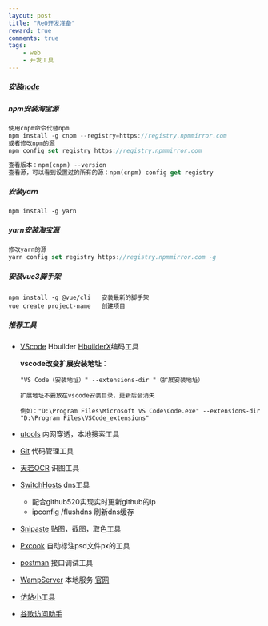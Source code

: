 ```yaml
---
layout: post
title: "Re0开发准备"
reward: true
comments: true
tags: 
	- web
	- 开发工具
---
```




##### 安装[node](https://nodejs.org/zh-cn/download/)

##### npm安装淘宝源

```dart
使用cnpm命令代替npm
npm install -g cnpm --registry=https://registry.npmmirror.com
或者修改npm的源
npm config set registry https://registry.npmmirror.com

查看版本：npm(cnpm) --version
查看源，可以看到设置过的所有的源：npm(cnpm) config get registry
```

<!-- more -->

##### 安装yarn

```
npm install -g yarn
```



##### yarn安装淘宝源

```dart
修改yarn的源
yarn config set registry https://registry.npmmirror.com -g 
```
##### 安装vue3脚手架
```
npm install -g @vue/cli   安装最新的脚手架
vue create project-name   创建项目
```


##### 推荐工具

- [VScode](https://code.visualstudio.com/Download) Hbuilder [HbuilderX](https://www.dcloud.io/hbuilderx.html)编码工具

  **vscode改变扩展安装地址**：

  ```
  "VS Code（安装地址）" --extensions-dir "（扩展安装地址）
  
  扩展地址不要放在vscode安装目录，更新后会消失
  
  例如："D:\Program Files\Microsoft VS Code\Code.exe" --extensions-dir "D:\Program Files\VSCode_extensions"
  ```

- [utools](https://u.tools/) 内网穿透，本地搜索工具

- [Git](https://www.git-scm.com/downloads) 代码管理工具

- [天若OCR](http://ocr.tianruo.net/) 识图工具

- [SwitchHosts](https://github.com/oldj/SwitchHosts) dns工具

  - 配合github520实现实时更新github的ip
  - ipconfig /flushdns 刷新dns缓存

- [Snipaste](https://zh.snipaste.com/download.html) 贴图，截图，取色工具

- [Pxcook](https://www.fancynode.com.cn/pxcook/) 自动标注psd文件px的工具

- [postman](https://www.postman.com/downloads/) 接口调试工具

- [WampServer](https://sourceforge.net/projects/wampserver/) 本地服务   [官网](https://www.wampserver.com/)

- [仿站小工具](https://smalltool.github.io/) 

- [谷歌访问助手](/assets/files/谷歌访问助手.zip)

